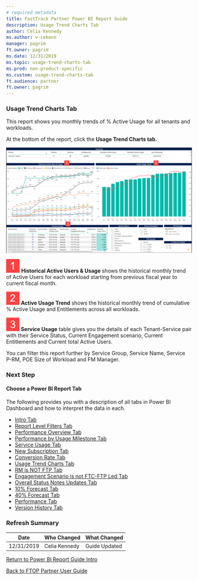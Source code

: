 ```yaml
---
# required metadata
title: FastTrack Partner Power BI Report Guide
description: Usage Trend Charts Tab
author: Celia Kennedy
ms.author: v-cekenn
manager: pagrim
ft.owner: pagrim
ms.date: 12/31/2019
ms.topic: usage-trend-charts-tab
ms.prod: non-product-specific
ms.custom: usage-trend-charts-tab
ft.audience: partner
ft.owner: pagrim
---
```


### Usage Trend Charts Tab

This report shows you monthly trends of % Active Usage for all tenants and workloads.

At the bottom of the report, click the **Usage Trend Charts tab.**

![summary-report-d.png](media/summary-report-d.png "Summary Report")

![one.png](media/one.png "One") **Historical Active Users & Usage** shows the historical monthly trend of Active Users for each workload starting from previous fiscal year to current fiscal month.

![two.png](media/two.png "Two") **Active Usage Trend** shows the historical monthly trend of cumulative % Active Usage and Entitlements across all workloads.

![three.png](media/three.png "Three") **Service Usage** table gives you the details of each Tenant-Service pair with their Service Status, Current Engagement scenario, Current Entitlements and Current total Active Users.

You can filter this report further by Service Group, Service Name, Service P-RM, POE Size of Workload and FM Manager.

### Next Step

#### Choose a Power BI Report Tab

The following provides you with a description of all tabs in Power BI Dashboard and how to interpret the data in each.

- [Intro Tab](intro-tab.md)
- [Report Level Filters Tab](report-level-filters-tab.md)
- [Performance Overview Tab](performance-overview-tab.md)
- [Performance by Usage Milestone Tab](performance-by-usage-milestone-tab.md)
- [Service Usage Tab](service-usage-tab.md)
- [New Subscription Tab](new-subscription-tab.md)
- [Conversion Rate Tab](conversion-rate-tab.md)
- [Usage Trend Charts Tab](usage-trend-charts-tab.md)
- [RM is NOT FTP Tab](rm-not-ftp-tab.md)
- [Engagement Scenario is not FTC-FTP Led Tab](engagement-scenario-not-ftc-ftp-led-tab.md)
- [Overall Status Notes Updates Tab](overall-status-notes-updates-tab.md)
- [10% Forecast Tab](10-percent-forecast-tab.md)
- [40% Forecast Tab](40-percent-forecast-tab.md)
- [Performance Tab](performance-tab.md)
- [Version History Tab](version-history-tab.md)

### Refresh Summary

|Date|Who Changed|What Changed|
|---------|---------------|----------------------------|
|12/31/2019| Celia Kennedy| Guide Updated|

[Return to Power BI Report Guide Intro](index.md)

[Back to FTOP Partner User Guide](https://partner-docs.microsoft.com/partner-site/ftop-partner-user-guide/index.html)

